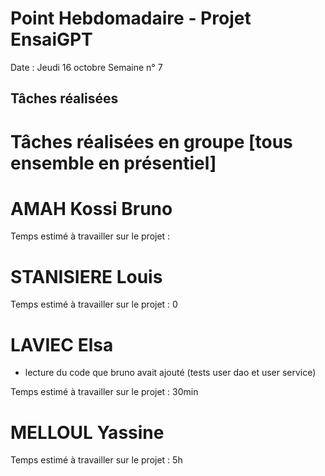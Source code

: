 # Point Hebdomadaire - Projet EnsaiGPT

Date : Jeudi 16 octobre 
Semaine n° 7

## Tâches réalisées




# Tâches réalisées en groupe [tous ensemble en présentiel]



# AMAH Kossi Bruno


Temps estimé à travailler sur le projet : 

# STANISIERE Louis

Temps estimé à travailler sur le projet : 0

# LAVIEC Elsa

- lecture du code que bruno avait ajouté (tests user dao et user service)

Temps estimé à travailler sur le projet : 30min

# MELLOUL Yassine

  
  Temps estimé à travailler sur le projet : 5h
